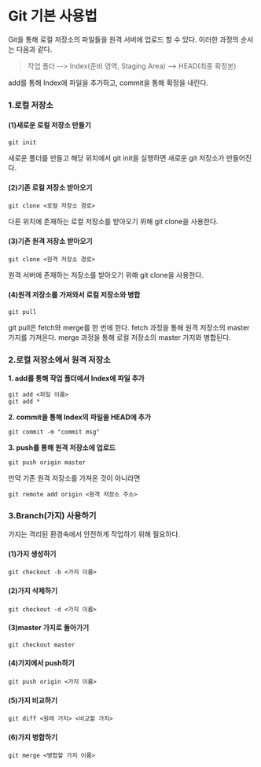 # Git 기본 사용법
Git을 통해 로컬 저장소의 파일들을 원격 서버에 업로드 할 수 있다. 이러한 과정의 순서는 다음과 같다.
> 작업 폴더 --> Index(준비 영역, Staging Area) --> HEAD(최종 확정본)
>
add를 통해 Index에 파일을 추가하고, commit을 통해 확정을 내린다.
### 1.로컬 저장소
#### (1)새로운 로컬 저장소 만들기
```
git init
```
새로운 폴더를 만들고 해당 위치에서 git init을 실행하면 새로운 git 저장소가 만들어진다.

#### (2)기존 로컬 저장소 받아오기
```
git clone <로컬 저장소 경로>
```
다른 위치에 존재하는 로컬 저장소를 받아오기 위해 git clone을 사용한다.
#### (3)기존 원격 저장소 받아오기
```
git clone <원격 저장소 경로>
```
원격 서버에 존재하는 저장소를 받아오기 위해 git clone을 사용한다.
#### (4)원격 저장소를 가져와서 로컬 저장소와 병합
```
git pull 
```
git pull은 fetch와 merge를 한 번에 한다. fetch 과정을 통해 원격 저장소의 master 가지를 가져온다. merge 과정을 통해 로컬 저장소의 master 가지와 병합된다.
### 2.로컬 저장소에서 원격 저장소
**1. add를 통해 작업 폴더에서 Index에 파일 추가**
```
git add <파일 이름>
git add *
```
**2. commit을 통해 Index의 파일을 HEAD에 추가**
```
git commit -m "commit msg"
```
**3. push를 통해 원격 저장소에 업로드**
```
git push origin master 
```
만약 기존 원격 저장소를 가져온 것이 아니라면
```
git remote add origin <원격 저장소 주소>
```

### 3.Branch(가지) 사용하기
가지는 격리된 환경속에서 안전하게 작업하기 위해 필요하다. 
#### (1)가지 생성하기
```
git checkout -b <가지 이름>
```
#### (2)가지 삭제하기
```
git checkout -d <가지 이름>
```
#### (3)master 가지로 돌아가기
```
git checkout master
```
#### (4)가지에서 push하기
```
git push origin <가지 이름>
```
#### (5)가지 비교하기
```
git diff <원래 가지> <비교할 가지>
```
#### (6)가지 병합하기
```
git merge <병합할 가지 이름>
```

